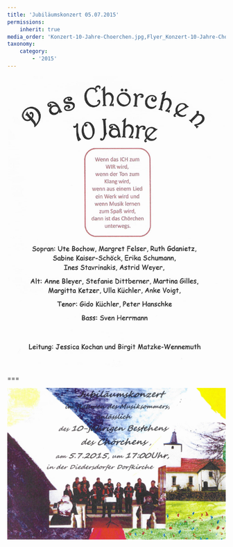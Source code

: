```yaml
---
title: 'Jubiläumskonzert 05.07.2015'
permissions:
    inherit: true
media_order: 'Konzert-10-Jahre-Choerchen.jpg,Flyer_Konzert-10-Jahre-Choerchen.jpg'
taxonomy:
    category:
        - '2015'
---
```


![Konzert-10-Jahre-Choerchen](Konzert-10-Jahre-Choerchen.jpg "Konzert-10-Jahre-Choerchen")

===

![Flyer_Konzert-10-Jahre-Choerchen](Flyer_Konzert-10-Jahre-Choerchen.jpg "Flyer_Konzert-10-Jahre-Choerchen")